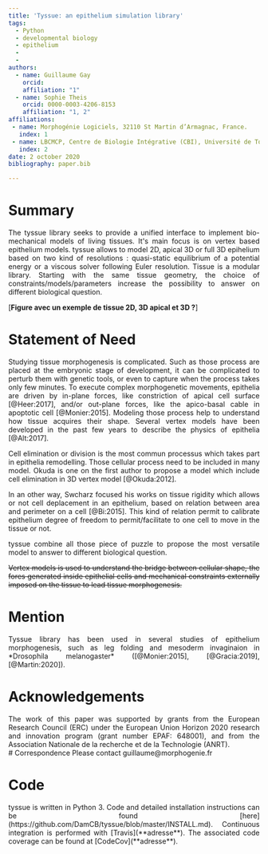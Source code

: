 ```yaml
---
title: 'Tyssue: an epithelium simulation library'
tags:
  - Python
  - developmental biology
  - epithelium
  -
  -
authors:
  - name: Guillaume Gay
    orcid:
    affiliation: "1"
  - name: Sophie Theis
    orcid: 0000-0003-4206-8153
    affiliation: "1, 2"
affiliations:
 - name: Morphogénie Logiciels, 32110 St Martin d’Armagnac, France.
   index: 1
 - name: LBCMCP, Centre de Biologie Intégrative (CBI), Université de Toulouse, CNRS, UPS, Toulouse 31062, France.
   index: 2
date: 2 october 2020
bibliography: paper.bib

---
```

# Summary
<div align="justify">
The tyssue library seeks to provide a unified interface to implement bio-mechanical models of living tissues. It's main focus is on vertex based epithelium models. tyssue allows to model 2D, apical 3D or full 3D epihelium based on two kind of resolutions : quasi-static equilibrium of a potential energy or a viscous solver following Euler resolution. Tissue is a modular library. Starting with the same tissue geometry, the choice of constraints/models/parameters increase the possibility to answer on different biological question.

[**Figure avec un exemple de tissue 2D, 3D apical et 3D ?**]
</div>

# Statement of Need
<div align="justify">
Studying tissue morphogenesis is complicated. Such as those process are placed at the embryonic stage of development, it can be complicated to perturb them with genetic tools, or even to capture when the process takes only few minutes. To execute complex morphogenetic movements, epithelia are driven by in-plane forces, like constriction of apical cell surface [@Heer:2017], and/or out-plane forces, like the apico-basal cable in apoptotic cell [@Monier:2015]. Modeling those process  help to understand how tissue acquires their shape. Several vertex models have been developed in the past few years to describe the physics of epithelia [@Alt:2017].

Cell elimination or division is the most commun processus which takes part in epithelia remodelling. Those cellular process need to be included in many model. Okuda is one on the first author to propose a model which include cell elimination in 3D vertex model [@Okuda:2012].

In an other way, Swcharz focused his works on tissue rigidity which allows or not cell deplacement in an epithelium, based on relation between area and perimeter on a cell [@Bi:2015]. This kind of relation permit to calibrate epithelium degree of freedom to permit/facilitate to one cell to move in the tissue or not.

tyssue combine all those piece of puzzle to propose the most versatile model to answer to different biological question.


~~Vertex models is used to understand the bridge between cellular shape, the fores generated inside epithelial cells and mechanical constraints externally imposed on the tissue to lead tissue morphogenesis.~~
</div>


# Mention
<div align="justify">
Tyssue library has been used in several studies of epithelium morphogenesis, such as leg folding and mesoderm invaginaion in *Drosophila melanogaster* ([@Monier:2015], [@Gracia:2019], [@Martin:2020]).
</div>

# Acknowledgements
<div align="justify">
The work of this paper was supported by grants from the European Research Council (ERC) under the European Union Horizon 2020 research and innovation program (grant number EPAF: 648001), and from the Association Nationale de la recherche et de la Technologie (ANRT).
</div>
# Correspondence
Please contact guillaume@morphogenie.fr

# Code
<div align="justify">
tyssue is written in Python 3. Code and detailed installation instructions can be found [here](https://github.com/DamCB/tyssue/blob/master/INSTALL.md). Continuous integration is performed with [Travis](**adresse**). The associated code coverage can be found at [CodeCov](**adresse**).
</div>

